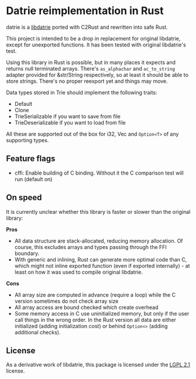 # Datrie reimplementation in Rust

datrie is a [libdatrie](https://linux.thai.net/~thep/datrie/datrie.html) ported with C2Rust and rewritten into safe Rust.

This project is intended to be a drop in replacement for original libdatrie, except for unexported functions. It has
been tested with original libdatrie's test.

Using this library in Rust is possible, but in many places it expects and returns null terminated arrays.
There's `as_alphachar` and `ac_to_string` adapter provided for &str/String respectively, so at least it should be able
to store strings. There's no proper reexport yet and things may move.

Data types stored in Trie should implement the following traits:

* Default
* Clone
* TrieSerializable if you want to save from file
* TrieDeserializable if you want to load from file

All these are supported out of the box for i32, Vec<u8> and `Option<T>` of any supporting types.

## Feature flags

* cffi: Enable building of C binding. Without it the C comparison test will run (default on)

## On speed

It is currently unclear whether this library is faster or slower than the original library:

**Pros**

* All data structure are stack-allocated, reducing memory allocation. Of course, this excludes arrays and types passing
  through the FFI boundary.
* With generic and inlining, Rust can generate more optimal code than C, which might not inline exported
  function (even if exported internally) - at least on how it was used to compile original libdatrie.

**Cons**

* All array size are computed in advance (require a loop) while the C version sometimes do not check array size
* All array access are bound checked which create overhead
* Some memory access in C use uninitialized memory, but only if the user call things in the wrong order. In the Rust
  version all data are either initialized (adding initialization cost) or behind `Option<>` (adding additional checks).

## License
As a derivative work of libdatrie, this package is licensed under the [LGPL 2.1](LICENSE) license.
